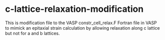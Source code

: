 # c-lattice-relaxation-modification

This is modification file to the VASP constr_cell_relax.F Fortran file in VASP to mimick an epitaxial strain calculation by allowing relaxation along c lattice but not for a and b lattices.
